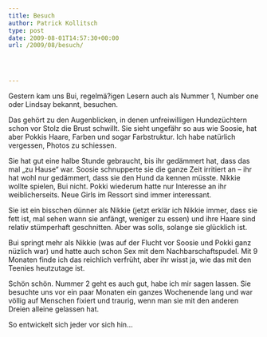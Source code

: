 ```yaml
---
title: Besuch
author: Patrick Kollitsch
type: post
date: 2009-08-01T14:57:30+00:00
url: /2009/08/besuch/




---
```

Gestern kam uns Bui, regelmä?igen Lesern auch als Nummer 1, Number one oder Lindsay bekannt, besuchen. 

Das gehört zu den Augenblicken, in denen unfreiwilligen Hundezüchtern schon vor Stolz die Brust schwillt. Sie sieht ungefähr so aus wie Soosie, hat aber Pokkis Haare, Farben und sogar Farbstruktur. Ich habe natürlich vergessen, Photos zu schiessen.

Sie hat gut eine halbe Stunde gebraucht, bis ihr gedämmert hat, dass das mal &#8222;zu Hause&#8220; war. Soosie schnupperte sie die ganze Zeit irritiert an &#8211; ihr hat wohl nur gedämmert, dass sie den Hund da kennen müsste. Nikkie wollte spielen, Bui nicht. Pokki wiederum hatte nur Interesse an ihr weiblicherseits. Neue Girls im Ressort sind immer interessant. 

Sie ist ein bisschen dünner als Nikkie (jetzt erklär ich Nikkie immer, dass sie fett ist, mal sehen wann sie anfängt, weniger zu essen) und ihre Haare sind relativ stümperhaft geschnitten. Aber was solls, solange sie glücklich ist. 

Bui springt mehr als Nikkie (was auf der Flucht vor Soosie und Pokki ganz nüzlich war) und hatte auch schon Sex mit dem Nachbarschaftspudel. Mit 9 Monaten finde ich das reichlich verfrüht, aber ihr wisst ja, wie das mit den Teenies heutzutage ist.

Schön schön. Nummer 2 geht es auch gut, habe ich mir sagen lassen. Sie besuchte uns vor ein paar Monaten ein ganzes Wochenende lang und war völlig auf Menschen fixiert und traurig, wenn man sie mit den anderen Dreien alleine gelassen hat. 

So entwickelt sich jeder vor sich hin&#8230;